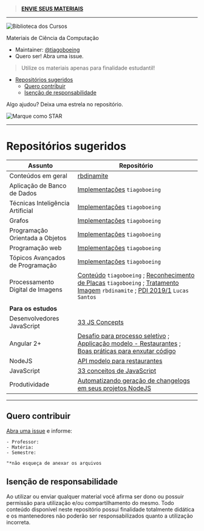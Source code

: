 > **[ENVIE SEUS MATERIAIS](https://github.com/computacaoUnisul/biblioteca-da-computacao-materiais/issues/1)**

---

![Biblioteca dos Cursos](https://snag.gy/842qLm.jpg)

Materiais de Ciência da Computação

- Maintainer: [@tiagoboeing](https://github.com/tiagoboeing)
- Quero ser! Abra uma issue.

> Utilize os materiais apenas para finalidade estudantil!

- [Repositórios sugeridos](#repositórios-sugeridos)
  - [Quero contribuir](#quero-contribuir)
  - [Isenção de responsabilidade](#isenção-de-responsabilidade)

Algo ajudou? Deixa uma estrela no repositório.

![Marque como STAR](https://i.snag.gy/mbwZtH.jpg)

---
# Repositórios sugeridos

| Assunto                          | Repositório                                                                                                                                                                                                                                                                                                                                      |
| -------------------------------- | ------------------------------------------------------------------------------------------------------------------------------------------------------------------------------------------------------------------------------------------------------------------------------------------------------------------------------------------------ |
| Conteúdos em geral               | [rbdinamite](https://github.com/rbdinamite/unisul-ccp2013A)                                                                                                                                                                                                                                                                                      |
| Aplicação de Banco de Dados      | [Implementações](https://github.com/tiagoboeing/aplicacao-banco) `tiagoboeing`                                                                                                                                                                                                                                                                   |
| Técnicas Inteligência Artificial | [Implementações](https://github.com/tiagoboeing/TecnicasInteligenciaArtificial) `tiagoboeing`                                                                                                                                                                                                                                                    |
| Grafos                           | [Implementações](https://github.com/tiagoboeing/grafos) `tiagoboeing`                                                                                                                                                                                                                                                                            |
| Programação Orientada a Objetos  | [Implementações](https://github.com/tiagoboeing/poo) `tiagoboeing`                                                                                                                                                                                                                                                                               |
| Programação web                  | [Implementações](https://github.com/tiagoboeing/projetoProgWeb) `tiagoboeing`                                                                                                                                                                                                                                                                    |
| Tópicos Avançados de Programação | [Implementações](https://github.com/tiagoboeing/TopicosAvancados) `tiagoboeing`                                                                                                                                                                                                                                                                  |
| Processamento Digital de Imagens | [Conteúdo](https://github.com/tiagoboeing/processamento-digital-de-imagens) `tiagoboeing` ; [Reconhecimento de Placas](https://github.com/tiagoboeing/ReconhecimentoPlacas-PDI) `tiagoboeing` ; [Tratamento Imagem](https://github.com/rbdinamite/tratamentoimagem) `rbdinamite` ; [PDI 2019/1](https://gitlab.com/lucaasdsm/PDI) `Lucas Santos` |
|                                  |
| **Para os estudos**              |                                                                                                                                                                                                                                                                                                                                                  |
| Desenvolvedores JavaScript       | [33 JS Concepts](https://github.com/tiagoboeing/33-js-concepts)                                                                                                                                                                                                                                                                                  |
| Angular 2+                       | [Desafio para processo seletivo](https://github.com/tiagoboeing/desafio-frontend-senior) ; [Applicação modelo - Restaurantes](https://github.com/tiagoboeing/meat-app-starter) ; [Boas práticas para enxutar código](https://github.com/tiagoboeing/angular-avancado)                                                                            |
| NodeJS                           | [API modelo para restaurantes](https://github.com/tiagoboeing/meat-api)                                                                                                                                                                                                                                                                          |
| JavaScript                       | [33 conceitos de JavaScript](https://github.com/tiagoboeing/33-js-concepts)                                                                                                                                                                                                                                                                      |
| Produtividade                    | [Automatizando geração de changelogs em seus projetos NodeJS](https://medium.com/@tiagoboeing/automatizando-gera%C3%A7%C3%A3o-de-changelogs-em-seus-projetos-nodejs-a4d2300c49d3)                                                                                                                                                                |

----

## Quero contribuir

[Abra uma issue](https://github.com/computacaoUnisul/biblioteca-da-computacao-materiais/issues/new) e informe:

```
- Professor:
- Matéria:
- Semestre:

"*não esqueça de anexar os arquivos
```

## Isenção de responsabilidade

Ao utilizar ou enviar qualquer material você afirma ser dono ou possuir permissão para utilização e/ou compartilhamento do mesmo. Todo conteúdo disponível neste repositório possui finalidade totalmente didática e os mantenedores não poderão ser responsabilizados quanto a utilização incorreta.
